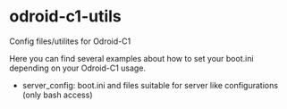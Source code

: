 # odroid-c1-utils
Config files/utilites for Odroid-C1

Here you can find several examples about how to set your boot.ini depending on your Odroid-C1 usage. 

- server_config: boot.ini and files suitable for server like configurations (only bash access)
